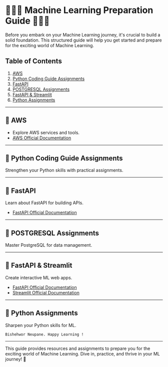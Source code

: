 #  🚀🚀🚀 Machine Learning Preparation Guide 🚀🚀🚀

Before you embark on your Machine Learning journey, it's crucial to build a solid foundation. 
This structured guide will help you get started and prepare for the exciting world of Machine Learning.


## Table of Contents

1. [AWS](https://github.com/bsheshwor/Fuse-Training-Complete/tree/main/AWS)
2. [Python Coding Guide Assignments](https://github.com/bsheshwor/Fuse-Training-Complete/tree/main/Python-Coding-Guide-Assignments)
3. [FastAPI](https://github.com/bsheshwor/Fuse-Training-Complete/tree/main/FastAPI)
4. [POSTGRESQL Assignments](https://github.com/bsheshwor/Fuse-Training-Complete/tree/main/POSTGRESQL_Assignments)
5. [FastAPI & Streamlit](https://github.com/bsheshwor/Fuse-Training-Complete/tree/main/fastAPI%26Streamlit)
6. [Python Assignments](https://github.com/bsheshwor/Fuse-Training-Complete/tree/main/Python-Assignment)

---

##  🚀 AWS
- Explore AWS services and tools.
- [AWS Official Documentation](https://docs.aws.amazon.com/)

---

##  🚀 Python Coding Guide Assignments
Strengthen your Python skills with practical assignments.

---

##  🚀 FastAPI
Learn about FastAPI for building APIs.
- [FastAPI Official Documentation](https://fastapi.tiangolo.com/)

---

##  🚀 POSTGRESQL Assignments
Master PostgreSQL for data management.

---

##  🚀 FastAPI & Streamlit
Create interactive ML web apps.
- [FastAPI Official Documentation](https://fastapi.tiangolo.com/)
- [Streamlit Official Documentation](https://docs.streamlit.io/)

---

##  🚀 Python Assignments
Sharpen your Python skills for ML.

```
Bishehwor Neupane. Happy Learning !
```

---

This guide provides resources and assignments to prepare you for the exciting world of Machine Learning. Dive in, practice, and thrive in your ML journey! 🚀
